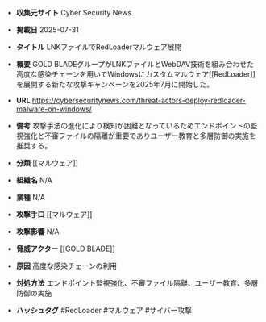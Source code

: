 - **収集元サイト**
Cyber Security News

- **掲載日**
2025-07-31

- **タイトル**
LNKファイルでRedLoaderマルウェア展開

- **概要**
GOLD BLADEグループがLNKファイルとWebDAV技術を組み合わせた高度な感染チェーンを用いてWindowsにカスタムマルウェア[[RedLoader]]を展開する新たな攻撃キャンペーンを2025年7月に開始した。

- **URL**
https://cybersecuritynews.com/threat-actors-deploy-redloader-malware-on-windows/

- **備考**
攻撃手法の進化により検知が困難となっているためエンドポイントの監視強化と不審ファイルの隔離が重要でありユーザー教育と多層防御の実施を推奨する。

- **分類**
[[マルウェア]]

- **組織名**
N/A

- **業種**
N/A

- **攻撃手口**
[[マルウェア]]

- **攻撃影響**
N/A

- **脅威アクター**
[[GOLD BLADE]]

- **原因**
高度な感染チェーンの利用

- **対処方法**
エンドポイント監視強化、不審ファイル隔離、ユーザー教育、多層防御の実施

- **ハッシュタグ**
#RedLoader #マルウェア #サイバー攻撃
